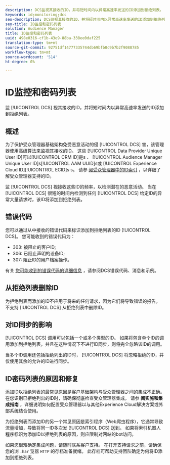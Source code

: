 ```yaml
---
description: DCS监视其接收的ID，并将短时间内以异常高速率发送的ID添加到拒绝列表。
keywords: id;monitoring;dcs
seo-description: DCS监视其接收的ID，并将短时间内以异常高速率发送的ID添加到拒绝列表。
seo-title: ID监控和密码列表
solution: Audience Manager
title: ID监控和密码列表
uuid: 498e0316-cf1b-43e9-88ba-338ee0daf225
translation-type: tm+mt
source-git-commit: 92751df14777335744db69bfb0c9b7b2f9088785
workflow-type: tm+mt
source-wordcount: '514'
ht-degree: 0%

---
```



# ID监控和密码列表

监 [!UICONTROL DCS] 视其接收的ID，并将短时间内以异常高速率发送的ID添加到拒绝列表。

## 概述

为了保护受众管理器基础架构免受恶意活动的侵 [!UICONTROL DCS] 害，该管理器使用高级算法来监视其接收的ID。 这些 [!UICONTROL Data Provider Unique User ID]可以[!UICONTROL CRM ID]是s 、 [!UICONTROL Audience Manager Unique User ID]s[!UICONTROL AAM UUID]s或 [!UICONTROL Experience Cloud ID][!UICONTROL ECID]s s。 请参 [阅受众管理器中的ID索引](../../../reference/ids-in-aam.md) ，以详细了解受众管理器支持的ID。

监 [!UICONTROL DCS] 视接收这些ID的频率，以检测潜在的恶意活动。 当在 [!UICONTROL DCS] 很短的时间内检测到任何 [!UICONTROL DCS] 给定ID的异常大量请求时，该ID将添加到拒绝列表。

## 错误代码

您可以通过从中接收的错误代码来标识添加到拒绝列表的ID [!UICONTROL DCS]。 您可能收到的错误代码为：

* 303: 被阻止的客户ID;
* 306: 已阻止声明的设备ID;
* 307: 阻止ID的用户档案操作。

有关 [您可能收到的错误代码的详细信息](dcs-error-codes.md) ，请参阅DCS错误代码、消息和示例。

## 从拒绝列表删除ID

为拒绝列表而添加的ID不应用于将来的任何请求，因为它们将导致错误的报告。 不支持 [!UICONTROL DCS] 从拒绝列表中删除ID。

## 对ID同步的影响

[!UICONTROL DCS] 调用可以包括一个或多个类型的ID。 如果将包含单个ID的调用添加到拒绝列表，并且在这种情况下不进行ID同步，则将完全忽略该ID的调用。

当多个ID调用还包括拒绝列出的ID时， [!UICONTROL DCS] 将忽略拒绝的ID，并仅使用其余的允许的ID进行同步。

## ID密码列表的原因和修复

添加ID以拒绝列表的最常见原因是客户基础架构与受众管理器之间的集成不正确。 在您识别已拒绝列出的ID时，请确保彻底检查受众管理器集成。 请参 **阅实施和集成指南** ，详细说明如何配置受众管理器以与其他Experience Cloud解决方案或外部系统结合使用。

为拒绝列表而添加ID的另一个常见原因是索引程序（Web爬虫程序），它通常导致流量增加，导致将同一ID多次发 [!UICONTROL DCS] 送到。 如果将索引机器人程序标识为添加ID以拒绝列表的原因，则应限制对网站的bot访问。

如果您很难确定集成问题，请随时联系客户支持。 在打开支持请求之前，请确保您的浏 `.har` 览器 `HTTP` 的存档准备就绪。 此存档可帮助支持团队确定为何将ID添加到拒绝列表。